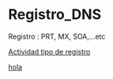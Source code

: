 # Registro_DNS
Registro : PRT, MX, SOA,...etc 

[Actividad tipo de registro](Actividad.md)

[hola](prueva_web.html)
